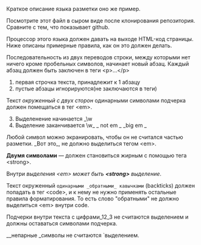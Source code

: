 Краткое описание языка разметки
оно же пример.

Посмотрите этот файл в сыром виде после клонирования репозитория. Сравните с тем, что показывает github.

Процессор этого языка должен давать на выходе HTML-код страницы.
Ниже описаны примерные правила, как он это должен делать.

Последовательность из двух переводов строки, 
между которыми нет ничего кроме пробельных символов, начинает новый абзац. 
Каждый абзац должен быть заключен в теги \<p\>...\</p\>

1) первая строчка текста, принадлежит к 1 абзацу
2) пустые абзацы игнорируются(не заключаются в теги)
  
Текст _окруженный с двух сторон_  одинарными символами подчерка 
должен помещаться в тег \<em\>.

3) Выделенение начинается _\w
4) Выделение заканчивается \w_
_ not em _
_big em _

Любой символ можно экранировать, чтобы он не считался частью разметки. 
\_Вот это\_, не должно выделиться тегом \<em\>.

__Двумя символами__ — должен становиться жирным с помощью тега \<strong\>.

Внутри _выделения \<em\> может быть __\<strong\>__ выделение_.

Текст окруженный `одинарными _обратными_ кавычками` (backticks) должен попадать в тег \<code\>,
и к нему не нужно применять остальные правила форматирования. 
То есть слово "обратными" не должно выделиться \<em\> внутри code.

Подчерки внутри текста c цифрами_12_3 не считаются выделением и должны оставаться символами подчерка.

__непарные _символы не считаются `выделением.
